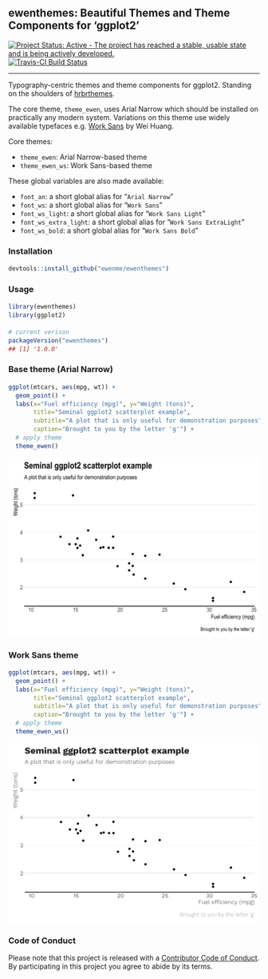 
## ewenthemes: Beautiful Themes and Theme Components for ‘ggplot2’

[![Project Status: Active - The project has reached a stable, usable
state and is being actively
developed.](http://www.repostatus.org/badges/0.1.0/active.svg)](http://www.repostatus.org/#active)
[![Travis-CI Build
Status](https://travis-ci.org/ewenme/ewenthemes.svg?branch=master)](https://travis-ci.org/ewenme/ewenthemes)

-----

Typography-centric themes and theme components for ggplot2. Standing on
the shoulders of [hrbrthemes](https://github.com/hrbrmstr/hrbrthemes).

The core theme, `theme_ewen`, uses Arial Narrow which should be
installed on practically any modern system. Variations on this theme use
widely available typefaces e.g. [Work
Sans](https://github.com/weiweihuanghuang/Work-Sans) by Wei Huang.

Core themes:

  - `theme_ewen`: Arial Narrow-based theme
  - `theme_ewen_ws`: Work Sans-based theme

These global variables are also made available:

  - `font_an`: a short global alias for “`Arial Narrow`”
  - `font_ws`: a short global alias for “`Work Sans`”
  - `font_ws_light`: a short global alias for “`Work Sans Light`”
  - `font_ws_extra_light`: a short global alias for “`Work Sans
    ExtraLight`”
  - `font_ws_bold`: a short global alias for “`Work Sans Bold`”

### Installation

``` r
devtools::install_github("ewenme/ewenthemes")
```

### Usage

``` r
library(ewenthemes)
library(ggplot2)

# current verison
packageVersion("ewenthemes")
## [1] '1.0.0'
```

### Base theme (Arial Narrow)

``` r
ggplot(mtcars, aes(mpg, wt)) +
  geom_point() +
  labs(x="Fuel efficiency (mpg)", y="Weight (tons)",
       title="Seminal ggplot2 scatterplot example",
       subtitle="A plot that is only useful for demonstration purposes",
       caption="Brought to you by the letter 'g'") + 
  # apply theme
  theme_ewen()
```

<img src="README_figs/README-unnamed-chunk-5-1.png" width="672" />

### Work Sans theme

``` r
ggplot(mtcars, aes(mpg, wt)) +
  geom_point() +
  labs(x="Fuel efficiency (mpg)", y="Weight (tons)",
       title="Seminal ggplot2 scatterplot example",
       subtitle="A plot that is only useful for demonstration purposes",
       caption="Brought to you by the letter 'g'") + 
  # apply theme
  theme_ewen_ws()
```

<img src="README_figs/README-unnamed-chunk-6-1.png" width="672" />

### Code of Conduct

Please note that this project is released with a [Contributor Code of
Conduct](CONDUCT.md). By participating in this project you agree to
abide by its terms.
